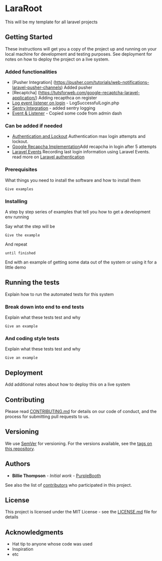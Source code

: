 # LaraRoot

This will be my template for all laravel projects


## Getting Started

These instructions will get you a copy of the project up and running on your local machine for development and testing purposes. See deployment for notes on how to deploy the project on a live system.

### Added functionalities
* [Pusher Integration] (https://pusher.com/tutorials/web-notifications-laravel-pusher-channels) Added pusher
* [Recaptcha] (https://tutsforweb.com/google-recaptcha-laravel-application/) Adding recapthca on register
* [Log event listener on login]() - LogSuccessfulLogin.php
* [Sentry Integration](https://docs.sentry.io/clients/php/integrations/laravel/) - added sentry logging
* [Event & Listener](https://github.com/evercode1/admin-dash) - Copied some code from admin dash

###  Can be added if needed

* [Authentication and Lockout](http://s4.jeffsbio.co.uk/laravel-5-security-authentication-lets-bring-back-maxloginattempts-and-lockouttime) Authentication max login attempts and lockout.
* [Google Recapcha Implementation](https://m.dotdev.co/google-recaptcha-integration-with-laravel-ad0f30b52d7d)Add recapcha in login after 5 attempts
* [Laravel Events](https://stevenwestmoreland.com/2017/03/recording-last-login-information-using-laravel-events.html) Recording last login information using Laravel Events.  read more on [Laravel authentication](https://laravel.com/docs/5.4/authentication#events)

### Prerequisites

What things you need to install the software and how to install them

```
Give examples
```

### Installing

A step by step series of examples that tell you how to get a development env running

Say what the step will be

```
Give the example
```

And repeat

```
until finished
```

End with an example of getting some data out of the system or using it for a little demo

## Running the tests

Explain how to run the automated tests for this system

### Break down into end to end tests

Explain what these tests test and why

```
Give an example
```

### And coding style tests

Explain what these tests test and why

```
Give an example
```

## Deployment

Add additional notes about how to deploy this on a live system


## Contributing

Please read [CONTRIBUTING.md](https://gist.github.com/PurpleBooth/b24679402957c63ec426) for details on our code of conduct, and the process for submitting pull requests to us.

## Versioning

We use [SemVer](http://semver.org/) for versioning. For the versions available, see the [tags on this repository](https://github.com/your/project/tags). 

## Authors

* **Billie Thompson** - *Initial work* - [PurpleBooth](https://github.com/PurpleBooth)

See also the list of [contributors](https://github.com/your/project/contributors) who participated in this project.

## License

This project is licensed under the MIT License - see the [LICENSE.md](LICENSE.md) file for details

## Acknowledgments

* Hat tip to anyone whose code was used
* Inspiration
* etc
